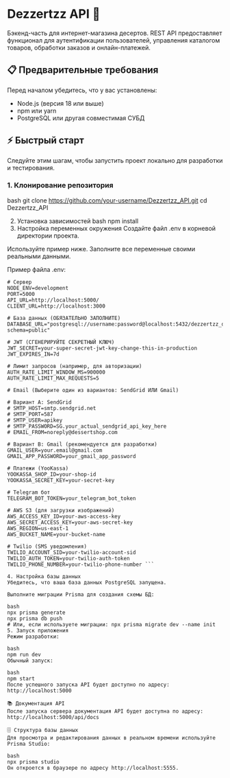 # Dezzertzz API 🍰

Бэкенд-часть для интернет-магазина десертов. REST API предоставляет функционал для аутентификации пользователей, управления каталогом товаров, обработки заказов и онлайн-платежей.

## 📋 Предварительные требования

Перед началом убедитесь, что у вас установлены:

- Node.js (версия 18 или выше)
- npm или yarn
- PostgreSQL или другая совместимая СУБД

## ⚡ Быстрый старт

Следуйте этим шагам, чтобы запустить проект локально для разработки и тестирования.

### 1. Клонирование репозитория

bash
git clone https://github.com/your-username/Dezzertzz_API.git
cd Dezzertzz_API

2. Установка зависимостей
bash
npm install
3. Настройка переменных окружения
Создайте файл .env в корневой директории проекта.

Используйте пример ниже. Заполните все переменные своими реальными данными.

Пример файла .env:

```env
# Сервер
NODE_ENV=development
PORT=5000
API_URL=http://localhost:5000/
CLIENT_URL=http://localhost:3000

# База данных (ОБЯЗАТЕЛЬНО ЗАПОЛНИТЕ)
DATABASE_URL="postgresql://username:password@localhost:5432/dezzertzz_db?schema=public"

# JWT (СГЕНЕРИРУЙТЕ СЕКРЕТНЫЙ КЛЮЧ)
JWT_SECRET=your-super-secret-jwt-key-change-this-in-production
JWT_EXPIRES_IN=7d

# Лимит запросов (например, для авторизации)
AUTH_RATE_LIMIT_WINDOW_MS=900000
AUTH_RATE_LIMIT_MAX_REQUESTS=5

# Email (Выберите один из вариантов: SendGrid ИЛИ Gmail)

# Вариант A: SendGrid
# SMTP_HOST=smtp.sendgrid.net
# SMTP_PORT=587
# SMTP_USER=apikey
# SMTP_PASSWORD=SG.your_actual_sendgrid_api_key_here
# EMAIL_FROM=noreply@dessertshop.com

# Вариант B: Gmail (рекомендуется для разработки)
GMAIL_USER=your.email@gmail.com
GMAIL_APP_PASSWORD=your_gmail_app_password

# Платежи (YooKassa)
YOOKASSA_SHOP_ID=your-shop-id
YOOKASSA_SECRET_KEY=your-secret-key

# Telegram бот
TELEGRAM_BOT_TOKEN=your_telegram_bot_token

# AWS S3 (для загрузки изображений)
AWS_ACCESS_KEY_ID=your-aws-access-key
AWS_SECRET_ACCESS_KEY=your-aws-secret-key
AWS_REGION=us-east-1
AWS_BUCKET_NAME=your-bucket-name

# Twilio (SMS уведомления)
TWILIO_ACCOUNT_SID=your-twilio-account-sid
TWILIO_AUTH_TOKEN=your-twilio-auth-token
TWILIO_PHONE_NUMBER=your-twilio-phone-number ```

4. Настройка базы данных
Убедитесь, что ваша база данных PostgreSQL запущена.

Выполните миграции Prisma для создания схемы БД:

bash
npx prisma generate
npx prisma db push
# Или, если используете миграции: npx prisma migrate dev --name init
5. Запуск приложения
Режим разработки:

bash
npm run dev
Обычный запуск:

bash
npm start
После успешного запуска API будет доступно по адресу: http://localhost:5000

📚 Документация API
После запуска сервера документация API будет доступна по адресу:
http://localhost:5000/api/docs

🗄️ Структура базы данных
Для просмотра и редактирования данных в реальном времени используйте Prisma Studio:

bash
npx prisma studio
Он откроется в браузере по адресу http://localhost:5555.
